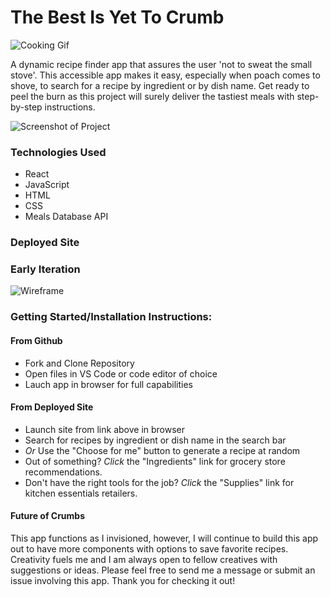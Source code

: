 # The Best Is Yet To Crumb

![Cooking Gif](https://media.giphy.com/media/3otWplEIB7BiEbvGHS/giphy.gif)

A dynamic recipe finder app that assures the user
'not to sweat the small stove'. This accessible
app makes it easy, especially when poach comes to
shove, to search for a recipe by ingredient or by
dish name. Get ready to peel the burn as this
project will surely deliver the tastiest meals
with step-by-step instructions.

![Screenshot of Project](../Images/project2.png)

### Technologies Used

- React
- JavaScript
- HTML
- CSS
- Meals Database API

### Deployed Site

[]()

### Early Iteration

![Wireframe](../Images/CrumbWire.png)

### Getting Started/Installation Instructions:

#### From Github

- Fork and Clone Repository
- Open files in VS Code or code editor of choice
- Lauch app in browser for full capabilities

#### From Deployed Site

- Launch site from link above in browser
- Search for recipes by ingredient or dish name in the search bar
- _Or_ Use the "Choose for me" button to generate a recipe at random
- Out of something? _Click_ the "Ingredients" link for grocery store recommendations.
- Don't have the right tools for the job? _Click_ the "Supplies" link for kitchen essentials retailers.

#### Future of Crumbs

This app functions as I invisioned, however, I will continue to build this app out to have more components with options to save favorite recipes. Creativity fuels me and I am always open to fellow creatives with suggestions or ideas. Please feel free to send me a message or submit an issue involving this app. Thank you for checking it out!

